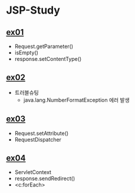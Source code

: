 # JSP-Study

## [ex01](https://github.com/iieunji023/jsp-study/blob/main/src/main/java/ex01/ex01.md)
* Request.getParameter()
* isEmpty()
* response.setContentType()

## [ex02](https://github.com/iieunji023/jsp-study/blob/main/src/main/java/ex02/ex02.md)
* 트러블슈팅
  * java.lang.NumberFormatException 에러 발생

## [ex03](https://github.com/iieunji023/jsp-study/blob/main/src/main/java/ex03/ex03.md)
* Request.setAttribute()
* RequestDispatcher

## [ex04](https://github.com/iieunji023/jsp-study/blob/main/src/main/java/ex04/ex04.md)
* ServletContext
* response.sendRedirect()
* <c:forEach>
